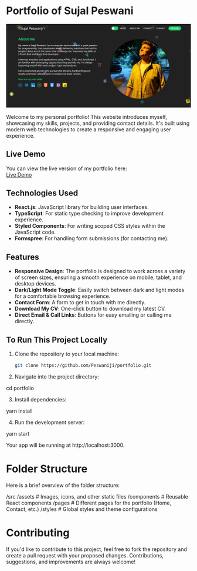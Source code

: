 # Portfolio of Sujal Peswani

![alt text](https://github.com/Peswaniji/image/blob/main/Screenshot%202024-12-15%20130333.png?raw=true)

Welcome to my personal portfolio! This website introduces myself, showcasing my skills, projects, and providing contact details. It's built using modern web technologies to create a responsive and engaging user experience.



## Live Demo
You can view the live version of my portfolio here:  
[Live Demo](https://sujalpeswaniportfolio.vercel.app/#home)

## Technologies Used
- **React.js**: JavaScript library for building user interfaces.
- **TypeScript**: For static type checking to improve development experience.
- **Styled Components**: For writing scoped CSS styles within the JavaScript code.
- **Formspree**: For handling form submissions (for contacting me).

## Features
- **Responsive Design**: The portfolio is designed to work across a variety of screen sizes, ensuring a smooth experience on mobile, tablet, and desktop devices.
- **Dark/Light Mode Toggle**: Easily switch between dark and light modes for a comfortable browsing experience.
- **Contact Form**: A form to get in touch with me directly.
- **Download My CV**: One-click button to download my latest CV.
- **Direct Email & Call Links**: Buttons for easy emailing or calling me directly.

## To Run This Project Locally

1. Clone the repository to your local machine:
   ```bash
   git clone https://github.com/Peswaniji/portfolio.git

2. Navigate into the project directory:

cd portfolio

3. Install dependencies:

yarn install


4. Run the development server:

yarn start

Your app will be running at http://localhost:3000.

# Folder Structure
Here is a brief overview of the folder structure:

/src
  /assets          # Images, icons, and other static files
  /components      # Reusable React components
  /pages           # Different pages for the portfolio (Home, Contact, etc.)
  /styles          # Global styles and theme configurations

# Contributing
If you'd like to contribute to this project, feel free to fork the repository and create a pull request with your proposed changes. Contributions, suggestions, and improvements are always welcome!
